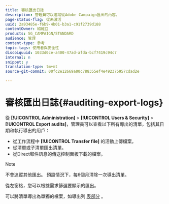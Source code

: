 ```yaml
---
title: 審核匯出日誌
description: 管理員可以追蹤從Adobe Campaign匯出的內容。
page-status-flag: 從未激活
uuid: 2a93485e-f6b9-4b01-b3a1-c91f2739d188
contentOwner: 紹維亞
products: SG_CAMPAIGN/STANDARD
audience: 管理
content-type: 參考
topic-tags: 使用者與安全性
discoiquuid: 1033d0ce-a400-47ad-afda-bcf7419c94c7
internal: n
snippet: y
translation-type: tm+mt
source-git-commit: 00fc2e12669a00c788355ef4e492375957cdad2e

---
```



# 審核匯出日誌{#auditing-export-logs}

從 **[!UICONTROL Administration]** &gt; **[!UICONTROL Users & Security]** &gt; **[!UICONTROL Export audits]**，管理員可以查看以下所有導出的清單，包括其日期和執行導出的用戶：

* 從工作流程中 **[!UICONTROL Transfer file]** 的活動上傳檔案。
* 從清單或子清單匯出清單。
* 從Direct郵件訊息的傳送控制面板下載的檔案。

>[!NOTE]
>
>不會追蹤其他匯出。 預設情況下，每6個月清除一次導出清單。

從左窗格，您可以根據需求篩選要顯示的匯出。

可以將清單導出為單獨的檔案，如導出列 [表部分](../../automating/using/exporting-lists.md) 。
